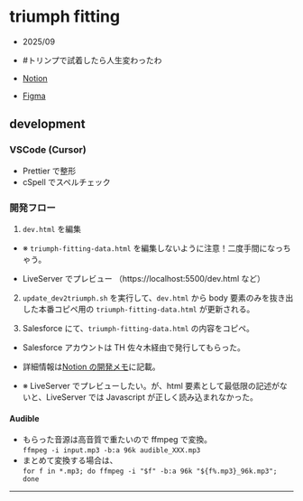 # triumph fitting

- 2025/09
- #トリンプで試着したら人生変わったわ

- [Notion](https://www.notion.so/aiddcc/Triumph-262fcbc77fb280d0b45af1d5b4006edc#262fcbc77fb280d0b45af1d5b4006edc)
- [Figma](https://www.figma.com/files/project/445158443)

## development

### VSCode (Cursor)

- Prettier で整形
- cSpell でスペルチェック

### 開発フロー

1. `dev.html` を編集

- ※ `triumph-fitting-data.html` を編集しないように注意！二度手間になっちゃう。

- LiveServer でプレビュー （https://localhost:5500/dev.html など）

2. `update_dev2triumph.sh` を実行して、`dev.html` から body 要素のみを抜き出した本番コピペ用の `triumph-fitting-data.html` が更新される。

3. Salesforce にて、`triumph-fitting-data.html` の内容をコピペ。

- Salesforce アカウントは TH 佐々木経由で発行してもらった。
- 詳細情報は[Notion の開発メモ](https://www.notion.so/aiddcc/triumph-2025-265fcbc77fb2809b895ad4c5f63f1b7d)に記載。

- ※ LiveServer でプレビューしたい。が、html 要素として最低限の記述がないと、LiveServer では Javascript が正しく読み込まれなかった。

#### Audible

- もらった音源は高音質で重たいので ffmpeg で変換。  
  `ffmpeg -i input.mp3 -b:a 96k audible_XXX.mp3`
- まとめて変換する場合は、  
  `for f in *.mp3; do ffmpeg -i "$f" -b:a 96k "${f%.mp3}_96k.mp3"; done`

---
